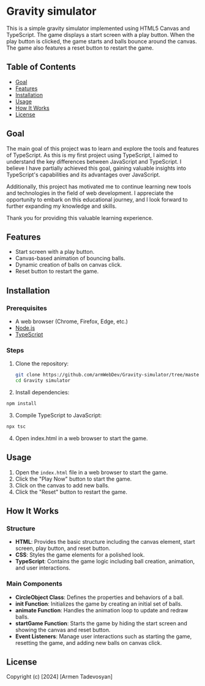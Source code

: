 # Gravity simulator
This is a simple gravity simulator implemented using HTML5 Canvas and TypeScript. The game displays a start screen with a play button. When the play button is clicked, the game starts and balls bounce around the canvas. The game also features a reset button to restart the game.

## Table of Contents
- [Goal](#goal)
- [Features](#features)
- [Installation](#installation)
- [Usage](#usage)
- [How It Works](#how-it-works)
- [License](#license)

## Goal

The main goal of this project was to learn and explore the tools and features of TypeScript. As this is my first project using TypeScript, I aimed to understand the key differences between JavaScript and TypeScript. I believe I have partially achieved this goal, gaining valuable insights into TypeScript's capabilities and its advantages over JavaScript.

Additionally, this project has motivated me to continue learning new tools and technologies in the field of web development. I appreciate the opportunity to embark on this educational journey, and I look forward to further expanding my knowledge and skills.

Thank you for providing this valuable learning experience.

## Features
- Start screen with a play button.
- Canvas-based animation of bouncing balls.
- Dynamic creation of balls on canvas click.
- Reset button to restart the game.

## Installation

### Prerequisites
- A web browser (Chrome, Firefox, Edge, etc.)
- [Node.js](https://nodejs.org/)
- [TypeScript](https://www.typescriptlang.org/)

### Steps
1. Clone the repository:
   ```sh
   git clone https://github.com/armWebDev/Gravity-simulator/tree/master
   cd Gravity simulator
   ```

2. Install dependencies:
  ```sh
  npm install
  ```

3. Compile TypeScript to JavaScript:
  ```sh
  npx tsc
  ```

4. Open index.html in a web browser to start the game.

## Usage
1. Open the `index.html` file in a web browser to start the game.
2. Click the "Play Now" button to start the game.
3. Click on the canvas to add new balls.
4. Click the "Reset" button to restart the game.

## How It Works
### Structure
- **HTML**: Provides the basic structure including the canvas element, start screen, play button, and reset button.
- **CSS**: Styles the game elements for a polished look.
- **TypeScript**: Contains the game logic including ball creation, animation, and user interactions.
### Main Components
- **CircleObject Class**: Defines the properties and behaviors of a ball.
- **init Function**: Initializes the game by creating an initial set of balls.
- **animate Function**: Handles the animation loop to update and redraw balls.
- **startGame Function**: Starts the game by hiding the start screen and showing the canvas and reset button.
- **Event Listeners**: Manage user interactions such as starting the game, resetting the game, and adding new balls on canvas click.

##  License
Copyright (c) [2024] [Armen Tadevosyan]




